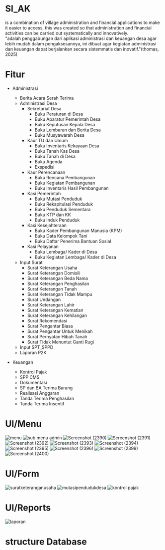 # SI_AK
is a combination of village administration and financial applications to make it easier to access, this was created so that administration and financial activities can be carried out systematically and innovatively.
</br>
"adalah penggabungan dari aplikasi administrasi dan keuangan desa agar lebih mudah dalam pengaksesannya, ini dibuat agar kegiatan administrasi dan keuangan dapat berjalankan secara sistemmatis dan inovatif."(thomas, 2025)

# Fitur
- Administrasi
  - Berita Acara Serah Terima
  - Administrasi Desa
    - Sekretariat Desa
      - Buku Peraturan di Desa
      - Buku Aparatur Pemerintah Desa
      - Buku Keputusan Kepala Desa
      - Buku Lembaran dan Berita Desa
      - Buku Musyawarah Desa
    - Kaur TU dan Umum
      - Buku Inventaris Kekayaan Desa
      - Buku Tanah Kas Desa
      - Buku Tanah di Desa
      - Buku Agenda
      - Exspedisi
    - Kaur Perencanaan
      - Buku Rencana Pembangunan
      - Buku Kegiatan Pembangunan
      - Buku Inventaris Hasil Pembangunan
    - Kasi Pemerintah
      - Buku Mutasi Penduduk
      - Buku Rekapitulasi Penduduk
      - Buku Penduduk Sementara
      - Buku KTP dan KK
      - Buku Induk Penduduk
    - Kasi Kesejahteraan
      - Buku Kader Pembangunan Manusia (KPM)
      - Buku Data Kelompok Tani
      - Buku Daftar Penerima Bantuan Sosial
    - Kasi Pelayanan
      - Buku Lembaga/ Kader di Desa
      - Buku Kegiatan Lembaga/ Kader di Desa
  - Input Surat
    - Surat Keterangan Usaha
    - Surat Keterangan Domisili
    - Surat Keterangan Beda Nama
    - Surat Keterangan Penghasilan
    - Surat Keterangan Tanah
    - Surat Keterangan Tidak Mampu
    - Surat Undangan
    - Surat Keterangan Lahir
    - Surat Keterangan Kematian
    - Surat Keterangan Kehilangan
    - Surat Rekomendasi
    - Surat Pengantar Biasa
    - Surat Pengantar Untuk Menikah
    - Surat Pernyatan Hibah Tanah
    - Surat Tidak Menuntut Ganti Rugi
  - Input SPT_SPPD
  - Laporan P2K
    
- Keuangan
  - Kontrol Pajak
  - SPP CMS
  - Dokumentasi
  - SP dan BA Terima Barang
  - Realisasi Anggaran
  - Tanda Terima Penghasilan
  - Tanda Terima Insentif
    
# UI/Menu
   ![menu](https://github.com/user-attachments/assets/2dc7176d-8b69-46a0-81bf-4e6abc30b52f)
   ![sub menu admin](https://github.com/user-attachments/assets/c8b5cb78-0df8-4e32-9b1b-6a6de2af27e5)
   ![Screenshot (2390)](https://github.com/user-attachments/assets/b78e49d0-bef6-4b36-be55-33cf5729017c)
   ![Screenshot (2391)](https://github.com/user-attachments/assets/401d409e-d9d4-4a6c-ab64-eba0cfecfe59)
   ![Screenshot (2392)](https://github.com/user-attachments/assets/43830256-461a-4f00-8842-1cb8952d714a)
   ![Screenshot (2393)](https://github.com/user-attachments/assets/7bf31769-9043-4f19-9bd3-131a6077ca9c)
   ![Screenshot (2394)](https://github.com/user-attachments/assets/3e2a058c-e043-4950-88d6-47a8dd083725)
   ![Screenshot (2395)](https://github.com/user-attachments/assets/39afee2e-0621-4d6d-8c55-199b853c8183)
   ![Screenshot (2396)](https://github.com/user-attachments/assets/b55f3a3c-5465-48e9-9be7-679df744496e)
   ![Screenshot (2399)](https://github.com/user-attachments/assets/fd274c98-709f-4c35-848f-b055bbbed54f)
   ![Screenshot (2400)](https://github.com/user-attachments/assets/1d54cb2d-9e40-4a1c-859a-fc5e148e601b)

# UI/Form
   ![suratketeranganusaha](https://github.com/user-attachments/assets/c56e7ecd-ddf3-45d6-a221-a23fbdc0f627)
   ![mutasipendudukdesa](https://github.com/user-attachments/assets/a10c5037-e537-46f5-910d-67d63f4893b4)
   ![kontrol pajak](https://github.com/user-attachments/assets/bd6978c1-1a99-4b63-96fb-a98fa123dd61)
   
# UI/Reports
   ![laporan](https://github.com/user-attachments/assets/3eb6aa00-452e-4095-bdfe-86dbbb26458e)

# structure Database
